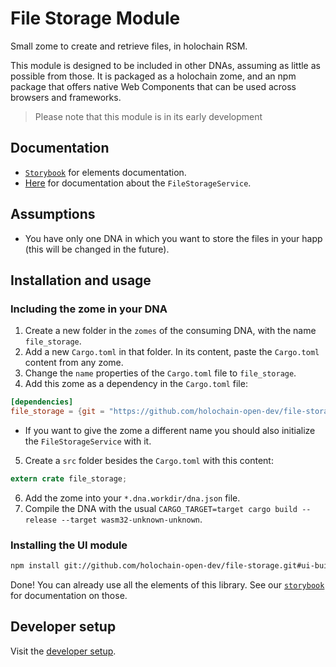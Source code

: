 # File Storage Module

Small zome to create and retrieve files, in holochain RSM.

This module is designed to be included in other DNAs, assuming as little as possible from those. It is packaged as a holochain zome, and an npm package that offers native Web Components that can be used across browsers and frameworks.

> Please note that this module is in its early development

## Documentation

- [`Storybook`](https://holochain-open-dev.github.io/file-storage-module?path=/docs/hoduploadfiles--default) for elements documentation.
- [Here](/ui/docs/classes/filestorageservice.md) for documentation about the `FileStorageService`.

## Assumptions

- You have only one DNA in which you want to store the files in your happ (this will be changed in the future).

## Installation and usage

### Including the zome in your DNA

1. Create a new folder in the `zomes` of the consuming DNA, with the name `file_storage`.
2. Add a new `Cargo.toml` in that folder. In its content, paste the `Cargo.toml` content from any zome.
3. Change the `name` properties of the `Cargo.toml` file to `file_storage`.
4. Add this zome as a dependency in the `Cargo.toml` file:

```toml
[dependencies]
file_storage = {git = "https://github.com/holochain-open-dev/file-storage-module", package = "file_storage"}
```

- If you want to give the zome a different name you should also initialize the `FileStorageService` with it.

5. Create a `src` folder besides the `Cargo.toml` with this content:

```rust
extern crate file_storage;
```

6. Add the zome into your `*.dna.workdir/dna.json` file.
7. Compile the DNA with the usual `CARGO_TARGET=target cargo build --release --target wasm32-unknown-unknown`.

### Installing the UI module

```bash
npm install git://github.com/holochain-open-dev/file-storage.git#ui-build
```

Done! You can already use all the elements of this library. See our [`storybook`](https://holochain-open-dev.github.io/file-storage) for documentation on those.

## Developer setup

Visit the [developer setup](/dev-setup.md).